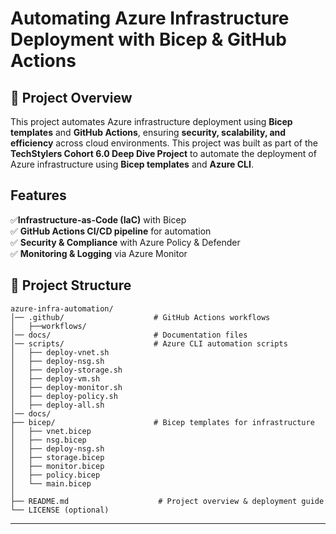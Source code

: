 # Automating Azure Infrastructure Deployment with Bicep & GitHub Actions

## 📖 Project Overview 
This project automates Azure infrastructure deployment using **Bicep templates** and **GitHub Actions**, ensuring **security, scalability, and efficiency** across cloud environments.
This project was built as part of the **TechStylers Cohort 6.0 Deep Dive Project** to automate the deployment of Azure infrastructure using **Bicep templates** and **Azure CLI**.

## Features  
✅**Infrastructure-as-Code (IaC)** with Bicep  
✅ **GitHub Actions CI/CD pipeline** for automation  
✅ **Security & Compliance** with Azure Policy & Defender  
✅ **Monitoring & Logging** via Azure Monitor  

## 📁 **Project Structure**  
```
azure-infra-automation/
│── .github/                    # GitHub Actions workflows 
│   ├──workflows/ 
│── docs/                       # Documentation files 
│── scripts/                    # Azure CLI automation scripts
│   ├── deploy-vnet.sh
│   ├── deploy-nsg.sh
│   ├── deploy-storage.sh
│   ├── deploy-vm.sh
│   ├── deploy-monitor.sh
│   ├── deploy-policy.sh
│   ├── deploy-all.sh
│── docs/
├── bicep/                      # Bicep templates for infrastructure
│   ├── vnet.bicep
│   ├── nsg.bicep
│   ├── deploy-nsg.sh
│   ├── storage.bicep
│   ├── monitor.bicep
│   ├── policy.bicep
│   └── main.bicep
│
├── README.md                    # Project overview & deployment guide
└── LICENSE (optional)
```

---
